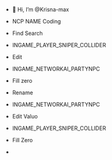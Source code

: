 - 👋 Hi, I’m @Krisna-max

- NCP NAME Coding
- Find Search
- INGAME_PLAYER_SNIPER_COLLIDER

- Edit
- INGAME_NETWORKAI_PARTYNPC
-  Fill zero

-  Rename
-  INGAME_NETWORKAI_PARTYNPC

-  Edit Valuo
-  INGAME_PLAYER_SNIPER_COLLIDER
-  Fill Zero
-  
